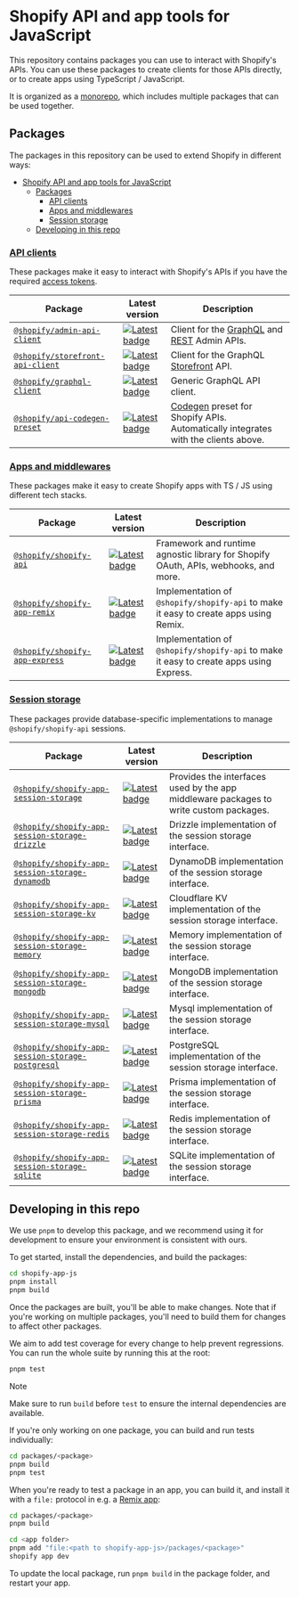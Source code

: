 # Shopify API and app tools for JavaScript

This repository contains packages you can use to interact with Shopify's APIs.
You can use these packages to create clients for those APIs directly, or to create apps using TypeScript / JavaScript.

It is organized as a [monorepo](https://monorepo.tools/), which includes multiple packages that can be used together.

## Packages

The packages in this repository can be used to extend Shopify in different ways:

- [Shopify API and app tools for JavaScript](#shopify-api-and-app-tools-for-javascript)
  - [Packages](#packages)
    - [API clients](#api-clients)
    - [Apps and middlewares](#apps-and-middlewares)
    - [Session storage](#session-storage)
  - [Developing in this repo](#developing-in-this-repo)

### [API clients](./packages/api-clients)

These packages make it easy to interact with Shopify's APIs if you have the required [access tokens](https://shopify.dev/docs/apps/auth#types-of-authentication-and-authorization-methods).

| Package                                                                                  | Latest version                                                                                                                                          | Description                                                                                                                          |
| ---------------------------------------------------------------------------------------- | ------------------------------------------------------------------------------------------------------------------------------------------------------- | ------------------------------------------------------------------------------------------------------------------------------------ |
| [`@shopify/admin-api-client`](./packages/api-clients/admin-api-client/#readme)           | [![Latest badge](https://img.shields.io/npm/v/@shopify/admin-api-client/latest.svg)](https://www.npmjs.com/package/@shopify/admin-api-client)           | Client for the [GraphQL](https://shopify.dev/docs/api/admin-graphql) and [REST](https://shopify.dev/docs/api/admin-rest) Admin APIs. |
| [`@shopify/storefront-api-client`](./packages/api-clients/storefront-api-client/#readme) | [![Latest badge](https://img.shields.io/npm/v/@shopify/storefront-api-client/latest.svg)](https://www.npmjs.com/package/@shopify/storefront-api-client) | Client for the GraphQL [Storefront](https://shopify.dev/docs/api/storefront) API.                                                    |
| [`@shopify/graphql-client`](./packages/api-clients/graphql-client/#readme)               | [![Latest badge](https://img.shields.io/npm/v/@shopify/graphql-client/latest.svg)](https://www.npmjs.com/package/@shopify/graphql-client)               | Generic GraphQL API client.                                                                                                          |
| [`@shopify/api-codegen-preset`](./packages/api-clients/api-codegen-preset/#readme)       | [![Latest badge](https://img.shields.io/npm/v/@shopify/api-codegen-preset/latest.svg)](https://www.npmjs.com/package/@shopify/api-codegen-preset)       | [Codegen](https://the-guild.dev/graphql/codegen) preset for Shopify APIs. Automatically integrates with the clients above.           |

### [Apps and middlewares](./packages/apps)

These packages make it easy to create Shopify apps with TS / JS using different tech stacks.

| Package                                                                       | Latest version                                                                                                                                      | Description                                                                            |
| ----------------------------------------------------------------------------- | --------------------------------------------------------------------------------------------------------------------------------------------------- | -------------------------------------------------------------------------------------- |
| [`@shopify/shopify-api`](./packages/apps/shopify-api/#readme)                 | [![Latest badge](https://img.shields.io/npm/v/@shopify/shopify-api/latest.svg)](https://www.npmjs.com/package/@shopify/shopify-api)                 | Framework and runtime agnostic library for Shopify OAuth, APIs, webhooks, and more.    |
| [`@shopify/shopify-app-remix`](./packages/apps/shopify-app-remix/#readme)     | [![Latest badge](https://img.shields.io/npm/v/@shopify/shopify-app-remix/latest.svg)](https://www.npmjs.com/package/@shopify/shopify-app-remix)     | Implementation of `@shopify/shopify-api` to make it easy to create apps using Remix.   |
| [`@shopify/shopify-app-express`](./packages/apps/shopify-app-express/#readme) | [![Latest badge](https://img.shields.io/npm/v/@shopify/shopify-app-express/latest.svg)](https://www.npmjs.com/package/@shopify/shopify-app-express) | Implementation of `@shopify/shopify-api` to make it easy to create apps using Express. |

### [Session storage](./packages/apps/session-storage)

These packages provide database-specific implementations to manage `@shopify/shopify-api` sessions.

| Package                                                                                                                            | Latest version                                                                                                                                                                            | Description                                                                           |
| ---------------------------------------------------------------------------------------------------------------------------------- | ----------------------------------------------------------------------------------------------------------------------------------------------------------------------------------------- | ------------------------------------------------------------------------------------- |
| [`@shopify/shopify-app-session-storage`](./packages/apps/session-storage/shopify-app-session-storage#readme)                       | [![Latest badge](https://img.shields.io/npm/v/@shopify/shopify-app-session-storage/latest.svg)](https://www.npmjs.com/package/@shopify/shopify-app-session-storage)                       | Provides the interfaces used by the app middleware packages to write custom packages. |
| [`@shopify/shopify-app-session-storage-drizzle`](./packages/apps/session-storage/shopify-app-session-storage-drizzle#readme)       | [![Latest badge](https://img.shields.io/npm/v/@shopify/shopify-app-session-storage-drizzle/latest.svg)](https://www.npmjs.com/package/@shopify/shopify-app-session-storage-drizzle)       | Drizzle implementation of the session storage interface.                              |
| [`@shopify/shopify-app-session-storage-dynamodb`](./packages/apps/session-storage/shopify-app-session-storage-dynamodb#readme)     | [![Latest badge](https://img.shields.io/npm/v/@shopify/shopify-app-session-storage-dynamodb/latest.svg)](https://www.npmjs.com/package/@shopify/shopify-app-session-storage-dynamodb)     | DynamoDB implementation of the session storage interface.                             |
| [`@shopify/shopify-app-session-storage-kv`](./packages/apps/session-storage/shopify-app-session-storage-kv#readme)                 | [![Latest badge](https://img.shields.io/npm/v/@shopify/shopify-app-session-storage-kv/latest.svg)](https://www.npmjs.com/package/@shopify/shopify-app-session-storage-kv)                 | Cloudflare KV implementation of the session storage interface.                        |
| [`@shopify/shopify-app-session-storage-memory`](./packages/apps/session-storage/shopify-app-session-storage-memory#readme)         | [![Latest badge](https://img.shields.io/npm/v/@shopify/shopify-app-session-storage-memory/latest.svg)](https://www.npmjs.com/package/@shopify/shopify-app-session-storage-memory)         | Memory implementation of the session storage interface.                               |
| [`@shopify/shopify-app-session-storage-mongodb`](./packages/apps/session-storage/shopify-app-session-storage-mongodb#readme)       | [![Latest badge](https://img.shields.io/npm/v/@shopify/shopify-app-session-storage-mongodb/latest.svg)](https://www.npmjs.com/package/@shopify/shopify-app-session-storage-mongodb)       | MongoDB implementation of the session storage interface.                              |
| [`@shopify/shopify-app-session-storage-mysql`](./packages/apps/session-storage/shopify-app-session-storage-mysql#readme)           | [![Latest badge](https://img.shields.io/npm/v/@shopify/shopify-app-session-storage-mysql/latest.svg)](https://www.npmjs.com/package/@shopify/shopify-app-session-storage-mysql)           | Mysql implementation of the session storage interface.                                |
| [`@shopify/shopify-app-session-storage-postgresql`](./packages/apps/session-storage/shopify-app-session-storage-postgresql#readme) | [![Latest badge](https://img.shields.io/npm/v/@shopify/shopify-app-session-storage-postgresql/latest.svg)](https://www.npmjs.com/package/@shopify/shopify-app-session-storage-postgresql) | PostgreSQL implementation of the session storage interface.                           |
| [`@shopify/shopify-app-session-storage-prisma`](./packages/apps/session-storage/shopify-app-session-storage-prisma#readme)         | [![Latest badge](https://img.shields.io/npm/v/@shopify/shopify-app-session-storage-prisma/latest.svg)](https://www.npmjs.com/package/@shopify/shopify-app-session-storage-prisma)         | Prisma implementation of the session storage interface.                               |
| [`@shopify/shopify-app-session-storage-redis`](./packages/apps/session-storage/shopify-app-session-storage-redis#readme)           | [![Latest badge](https://img.shields.io/npm/v/@shopify/shopify-app-session-storage-redis/latest.svg)](https://www.npmjs.com/package/@shopify/shopify-app-session-storage-redis)           | Redis implementation of the session storage interface.                                |
| [`@shopify/shopify-app-session-storage-sqlite`](./packages/apps/session-storage/shopify-app-session-storage-sqlite#readme)         | [![Latest badge](https://img.shields.io/npm/v/@shopify/shopify-app-session-storage-sqlite/latest.svg)](https://www.npmjs.com/package/@shopify/shopify-app-session-storage-sqlite)         | SQLite implementation of the session storage interface.                               |

## Developing in this repo

We use `pnpm` to develop this package, and we recommend using it for development to ensure your environment is consistent with ours.

To get started, install the dependencies, and build the packages:

```bash
cd shopify-app-js
pnpm install
pnpm build
```

Once the packages are built, you'll be able to make changes. Note that if you're working on multiple packages, you'll need to build them for changes to affect other packages.

We aim to add test coverage for every change to help prevent regressions. You can run the whole suite by running this at the root:

```bash
pnpm test
```

> [!NOTE]
> Make sure to run `build` before `test` to ensure the internal dependencies are available.

If you're only working on one package, you can build and run tests individually:

```bash
cd packages/<package>
pnpm build
pnpm test
```

When you're ready to test a package in an app, you can build it, and install it with a `file:` protocol in e.g. a [Remix app](https://github.com/Shopify/shopify-app-template-remix):

```bash
cd packages/<package>
pnpm build

cd <app folder>
pnpm add "file:<path to shopify-app-js>/packages/<package>"
shopify app dev
```

To update the local package, run `pnpm build` in the package folder, and restart your app.

